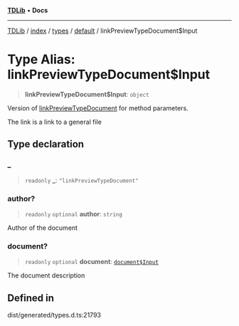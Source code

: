 [**TDLib**](../../../../../../README.md) • **Docs**

***

[TDLib](../../../../../../modules.md) / [index](../../../../../README.md) / [types](../../../README.md) / [default](../README.md) / linkPreviewTypeDocument$Input

# Type Alias: linkPreviewTypeDocument$Input

> **linkPreviewTypeDocument$Input**: `object`

Version of [linkPreviewTypeDocument](linkPreviewTypeDocument.md) for method parameters.

The link is a link to a general file

## Type declaration

### \_

> `readonly` **\_**: `"linkPreviewTypeDocument"`

### author?

> `readonly` `optional` **author**: `string`

Author of the document

### document?

> `readonly` `optional` **document**: [`document$Input`](document$Input.md)

The document description

## Defined in

dist/generated/types.d.ts:21793

